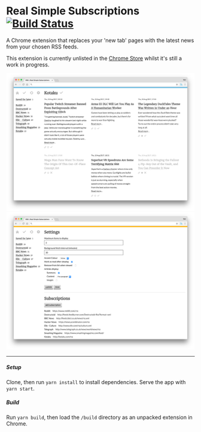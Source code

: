 # Real Simple Subscriptions [![Build Status](https://travis-ci.org/vannio/real-simple-subscriptions.svg?branch=master)](https://travis-ci.org/vannio/real-simple-subscriptions)

A Chrome extension that replaces your 'new tab' pages with the latest news from your chosen RSS feeds.

This extension is currently unlisted in the [Chrome Store](https://chrome.google.com/webstore/detail/real-simple-subscriptions/lapbjbhplohhcfhmcmgpenfkchkclajo) whilst it's still a work in progress.

![Homepage](screenshots/home.png)
![Settings](screenshots/settings.png)

---

##### Setup

Clone, then run `yarn install` to install dependencies. Serve the app with `yarn start`.

##### Build

Run `yarn build`, then load the `/build` directory as an unpacked extension in Chrome.
